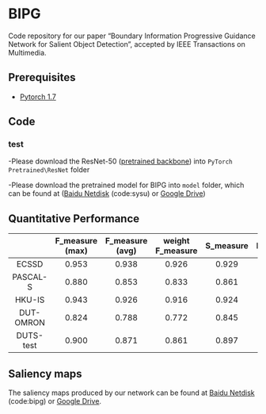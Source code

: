 # BIPG

Code repository for our paper “Boundary Information Progressive Guidance
Network for Salient Object Detection”, accepted by IEEE Transactions on Multimedia.

## Prerequisites
- [Pytorch 1.7](http://pytorch.org/)


## Code
### test
-Please download the ResNet-50 ([pretrained backbone](https://download.pytorch.org/models/resnet50-19c8e357.pth)) into `PyTorch Pretrained\ResNet` folder

-Please download the pretrained model for BIPG into `model` folder, which can be found at ([Baidu Netdisk](https://pan.baidu.com/s/1KHbTmHm_0VY8eCc-R6SDHg ) (code:sysu) or [Google Drive](https://drive.google.com/file/d/1cJzwzeXJPB5G2IOccbX5rIRu56zykL5C/view?usp=sharing))


## Quantitative Performance
|       | F_measure (max) | F_measure (avg) | weight F_measure | S_measure | E_measure | MAE|
| :------:| :--------: | :--------: |:--------: | :--------: | :--------: | :--------:| 
| ECSSD | 0.953 | 0.938 |0.926 | 0.929 | 0.958 | 0.029|
| PASCAL-S| 0.880 | 0.853 |0.833 | 0.861 | 0.907 | 0.059|
| HKU-IS| 0.943 | 0.926 |0.916 | 0.924 | 0.964 | 0.025|
| DUT-OMRON | 0.824 | 0.788 |0.772 | 0.845 | 0.888 | 0.051|
| DUTS-test| 0.900 | 0.871 |0.861 | 0.897 | 0.936 | 0.033|

## Saliency maps
The saliency maps produced by our network can be found at [Baidu Netdisk](https://pan.baidu.com/s/1lwk7xPFshcWfhaTj-ZfLVA) (code:bipg) or [Google Drive](https://drive.google.com/file/d/1RFUL_NrHX3_NR0GLj2sTi0R3nNTIyL1F/view?usp=sharing).


